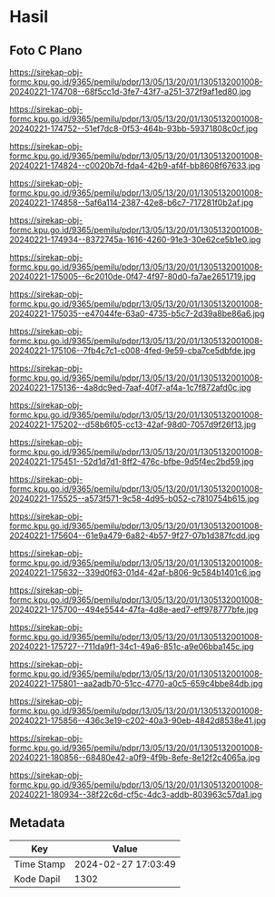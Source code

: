 # Hasil

## Foto C Plano

https://sirekap-obj-formc.kpu.go.id/9365/pemilu/pdpr/13/05/13/20/01/1305132001008-20240221-174708--68f5cc1d-3fe7-43f7-a251-372f9af1ed80.jpg

https://sirekap-obj-formc.kpu.go.id/9365/pemilu/pdpr/13/05/13/20/01/1305132001008-20240221-174752--51ef7dc8-0f53-464b-93bb-59371808c0cf.jpg

https://sirekap-obj-formc.kpu.go.id/9365/pemilu/pdpr/13/05/13/20/01/1305132001008-20240221-174824--c0020b7d-fda4-42b9-af4f-bb8608f67633.jpg

https://sirekap-obj-formc.kpu.go.id/9365/pemilu/pdpr/13/05/13/20/01/1305132001008-20240221-174858--5af6a114-2387-42e8-b6c7-717281f0b2af.jpg

https://sirekap-obj-formc.kpu.go.id/9365/pemilu/pdpr/13/05/13/20/01/1305132001008-20240221-174934--8372745a-1616-4260-91e3-30e62ce5b1e0.jpg

https://sirekap-obj-formc.kpu.go.id/9365/pemilu/pdpr/13/05/13/20/01/1305132001008-20240221-175005--6c2010de-0f47-4f97-80d0-fa7ae2651719.jpg

https://sirekap-obj-formc.kpu.go.id/9365/pemilu/pdpr/13/05/13/20/01/1305132001008-20240221-175035--e47044fe-63a0-4735-b5c7-2d39a8be86a6.jpg

https://sirekap-obj-formc.kpu.go.id/9365/pemilu/pdpr/13/05/13/20/01/1305132001008-20240221-175106--7fb4c7c1-c008-4fed-9e59-cba7ce5dbfde.jpg

https://sirekap-obj-formc.kpu.go.id/9365/pemilu/pdpr/13/05/13/20/01/1305132001008-20240221-175136--4a8dc9ed-7aaf-40f7-af4a-1c7f872afd0c.jpg

https://sirekap-obj-formc.kpu.go.id/9365/pemilu/pdpr/13/05/13/20/01/1305132001008-20240221-175202--d58b6f05-cc13-42af-98d0-7057d9f26f13.jpg

https://sirekap-obj-formc.kpu.go.id/9365/pemilu/pdpr/13/05/13/20/01/1305132001008-20240221-175451--52d1d7d1-8ff2-476c-bfbe-9d5f4ec2bd59.jpg

https://sirekap-obj-formc.kpu.go.id/9365/pemilu/pdpr/13/05/13/20/01/1305132001008-20240221-175525--a573f571-9c58-4d95-b052-c7810754b615.jpg

https://sirekap-obj-formc.kpu.go.id/9365/pemilu/pdpr/13/05/13/20/01/1305132001008-20240221-175604--61e9a479-6a82-4b57-9f27-07b1d387fcdd.jpg

https://sirekap-obj-formc.kpu.go.id/9365/pemilu/pdpr/13/05/13/20/01/1305132001008-20240221-175632--339d0f63-01d4-42af-b806-9c584b1401c6.jpg

https://sirekap-obj-formc.kpu.go.id/9365/pemilu/pdpr/13/05/13/20/01/1305132001008-20240221-175700--494e5544-47fa-4d8e-aed7-eff978777bfe.jpg

https://sirekap-obj-formc.kpu.go.id/9365/pemilu/pdpr/13/05/13/20/01/1305132001008-20240221-175727--711da9f1-34c1-49a6-851c-a9e06bba145c.jpg

https://sirekap-obj-formc.kpu.go.id/9365/pemilu/pdpr/13/05/13/20/01/1305132001008-20240221-175801--aa2adb70-51cc-4770-a0c5-659c4bbe84db.jpg

https://sirekap-obj-formc.kpu.go.id/9365/pemilu/pdpr/13/05/13/20/01/1305132001008-20240221-175856--436c3e19-c202-40a3-90eb-4842d8538e41.jpg

https://sirekap-obj-formc.kpu.go.id/9365/pemilu/pdpr/13/05/13/20/01/1305132001008-20240221-180856--68480e42-a0f9-4f9b-8efe-8e12f2c4065a.jpg

https://sirekap-obj-formc.kpu.go.id/9365/pemilu/pdpr/13/05/13/20/01/1305132001008-20240221-180934--38f22c6d-cf5c-4dc3-addb-803963c57da1.jpg


## Metadata

| Key        | Value               |
| ---------- | ------------------- |
| Time Stamp | 2024-02-27 17:03:49 |
| Kode Dapil | 1302                |



